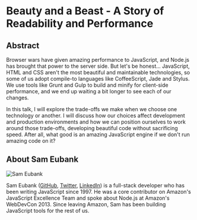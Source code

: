 # Beauty and a Beast - A Story of Readability and Performance

## Abstract

Browser wars have given amazing performance to JavaScript, and Node.js has brought that power to the server
side.  But let's be honest... JavaScript, HTML and CSS aren't the most beautiful and maintainable technologies,
so some of us adopt compile-to languages like CoffeeScript, Jade and Stylus.  We use tools like Grunt and Gulp
to build and minify for client-side performance, and we end up waiting a bit longer to see each of our changes.

In this talk, I will explore the trade-offs we make when we choose one technology or another.  I will discuss
how our choices affect development and production environments and how we can position ourselves to work around
those trade-offs, developing beautiful code without sacrificing speed.  After all, what good is an amazing
JavaScript engine if we don't run amazing code on it?

## About Sam Eubank

![Sam Eubank](https://avatars.githubusercontent.com/u/6846442?s=256)

Sam Eubank ([GitHub](https://github.com/zerious), [Twitter](https://twitter.com/sameubank),
[LinkedIn](https://twitter.com/in/sameubank)) is a full-stack developer who has been writing JavaScript since
1997. He was a core contributor on Amazon's JavaScript Excellence Team and spoke about Node.js at Amazon's
WebDevCon 2013. Since leaving Amazon, Sam has been building JavaScript tools for the rest of us.